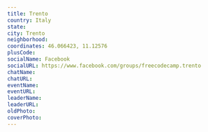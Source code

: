 ```yaml
---
title: Trento
country: Italy
state: 
city: Trento
neighborhood: 
coordinates: 46.066423, 11.12576
plusCode:
socialName: Facebook
socialURL: https://www.facebook.com/groups/freecodecamp.trento
chatName:
chatURL:
eventName:
eventURL:
leaderName:
leaderURL:
oldPhoto: 
coverPhoto:
---
```

